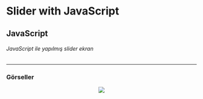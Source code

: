 # Slider with JavaScript
## JavaScript
###### JavaScript ile yapılmış slider ekran
---
### Görseller

<div align="center">
    <img src="https://user-images.githubusercontent.com/116477431/222954324-5fe290da-33c2-4427-932c-9566743a16cf.gif" />
</div>
